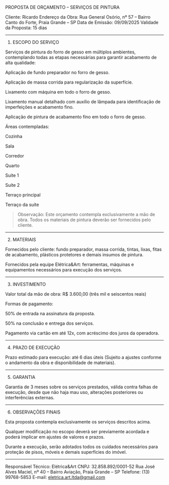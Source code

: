 
PROPOSTA DE ORÇAMENTO – SERVIÇOS DE PINTURA

Cliente: Ricardo
Endereço da Obra: Rua General Osório, nº 57 – Bairro Canto do Forte, Praia Grande – SP
Data de Emissão: 09/09/2025
Validade da Proposta: 15 dias


---

1. ESCOPO DO SERVIÇO

Serviços de pintura do forro de gesso em múltiplos ambientes, contemplando todas as etapas necessárias para garantir acabamento de alta qualidade:

Aplicação de fundo preparador no forro de gesso.

Aplicação de massa corrida para regularização da superfície.

Lixamento com máquina em todo o forro de gesso.

Lixamento manual detalhado com auxílio de lâmpada para identificação de imperfeições e acabamento fino.

Aplicação de pintura de acabamento fino em todo o forro de gesso.


Áreas contempladas:

Cozinha

Sala

Corredor

Quarto

Suíte 1

Suíte 2

Terraço principal

Terraço da suíte


> Observação: Este orçamento contempla exclusivamente a mão de obra. Todos os materiais de pintura deverão ser fornecidos pelo cliente.




---

2. MATERIAIS

Fornecidos pelo cliente: fundo preparador, massa corrida, tintas, lixas, fitas de acabamento, plásticos protetores e demais insumos de pintura.

Fornecidos pela equipe Elétrica&Art: ferramentas, máquinas e equipamentos necessários para execução dos serviços.



---

3. INVESTIMENTO

Valor total da mão de obra: R$ 3.600,00 (três mil e seiscentos reais)

Formas de pagamento:

50% de entrada na assinatura da proposta.

50% na conclusão e entrega dos serviços.

Pagamento via cartão em até 12x, com acréscimo dos juros da operadora.



---

4. PRAZO DE EXECUÇÃO

Prazo estimado para execução: até 6 dias úteis
(Sujeito a ajustes conforme o andamento da obra e disponibilidade de materiais).


---

5. GARANTIA

Garantia de 3 meses sobre os serviços prestados, válida contra falhas de execução, desde que não haja mau uso, alterações posteriores ou interferências externas.


---

6. OBSERVAÇÕES FINAIS

Esta proposta contempla exclusivamente os serviços descritos acima.

Qualquer modificação no escopo deverá ser previamente acordada e poderá implicar em ajustes de valores e prazos.

Durante a execução, serão adotados todos os cuidados necessários para proteção de pisos, móveis e demais superfícies do imóvel.



---

Responsável Técnico:
Elétrica&Art
CNPJ: 32.858.892/0001-52
Rua José Alves Maciel, nº 40 – Bairro Aviação, Praia Grande – SP
Telefone: (13) 99768-5853
E-mail: eletrica.art.ltda@gmail.com
